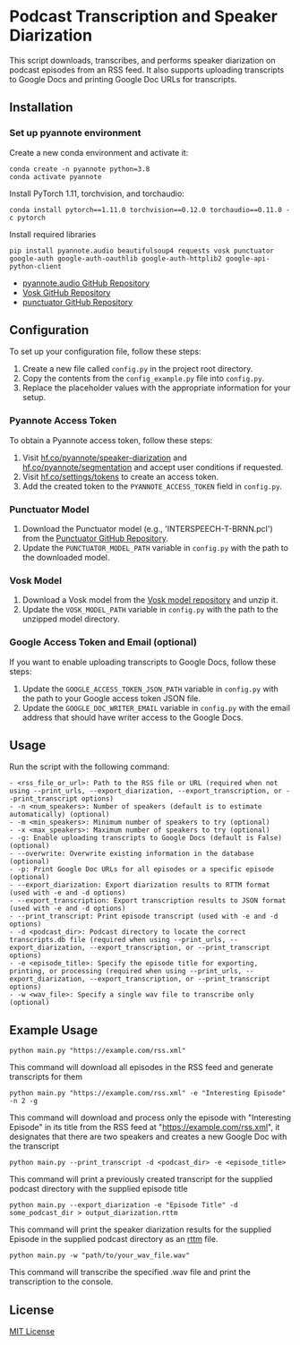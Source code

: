 # Podcast Transcription and Speaker Diarization

This script downloads, transcribes, and performs speaker diarization on podcast episodes from an RSS feed. It also supports uploading transcripts to Google Docs and printing Google Doc URLs for transcripts.

## Installation

### Set up pyannote environment

Create a new conda environment and activate it:

```
conda create -n pyannote python=3.8
conda activate pyannote
```

Install PyTorch 1.11, torchvision, and torchaudio:

`conda install pytorch==1.11.0 torchvision==0.12.0 torchaudio==0.11.0 -c pytorch`

Install required libraries

`pip install pyannote.audio beautifulsoup4 requests vosk punctuator google-auth google-auth-oauthlib google-auth-httplib2 google-api-python-client`

* [pyannote.audio GitHub Repository](https://github.com/pyannote/pyannote-audio)
* [Vosk GitHub Repository](https://github.com/alphacep/vosk-api)
* [punctuator GitHub Repository](https://github.com/ottokart/punctuator)

## Configuration

To set up your configuration file, follow these steps:

1. Create a new file called `config.py` in the project root directory.
2. Copy the contents from the `config_example.py` file into `config.py`.
3. Replace the placeholder values with the appropriate information for your setup.

### Pyannote Access Token

To obtain a Pyannote access token, follow these steps:

1. Visit [hf.co/pyannote/speaker-diarization](https://huggingface.co/pyannote/speaker-diarization) and [hf.co/pyannote/segmentation](https://huggingface.co/pyannote/segmentation) and accept user conditions if requested.
2. Visit [hf.co/settings/tokens](https://huggingface.co/settings/tokens) to create an access token.
3. Add the created token to the `PYANNOTE_ACCESS_TOKEN` field in `config.py`.

### Punctuator Model

1. Download the Punctuator model (e.g., 'INTERSPEECH-T-BRNN.pcl') from the [Punctuator GitHub Repository](https://github.com/ottokart/punctuator).
2. Update the `PUNCTUATOR_MODEL_PATH` variable in `config.py` with the path to the downloaded model.

### Vosk Model

1. Download a Vosk model from the [Vosk model repository](https://alphacephei.com/vosk/models) and unzip it.
2. Update the `VOSK_MODEL_PATH` variable in `config.py` with the path to the unzipped model directory.

### Google Access Token and Email (optional)

If you want to enable uploading transcripts to Google Docs, follow these steps:

1. Update the `GOOGLE_ACCESS_TOKEN_JSON_PATH` variable in `config.py` with the path to your Google access token JSON file.
2. Update the `GOOGLE_DOC_WRITER_EMAIL` variable in `config.py` with the email address that should have writer access to the Google Docs.


## Usage

Run the script with the following command:

```
- <rss_file_or_url>: Path to the RSS file or URL (required when not using --print_urls, --export_diarization, --export_transcription, or --print_transcript options)
- -n <num_speakers>: Number of speakers (default is to estimate automatically) (optional)
- -m <min_speakers>: Minimum number of speakers to try (optional)
- -x <max_speakers>: Maximum number of speakers to try (optional)
- -g: Enable uploading transcripts to Google Docs (default is False) (optional)
- --overwrite: Overwrite existing information in the database (optional)
- -p: Print Google Doc URLs for all episodes or a specific episode (optional)
- --export_diarization: Export diarization results to RTTM format (used with -e and -d options)
- --export_transcription: Export transcription results to JSON format (used with -e and -d options)
- --print_transcript: Print episode transcript (used with -e and -d options)
- -d <podcast_dir>: Podcast directory to locate the correct transcripts.db file (required when using --print_urls, --export_diarization, --export_transcription, or --print_transcript options)
- -e <episode_title>: Specify the episode title for exporting, printing, or processing (required when using --print_urls, --export_diarization, --export_transcription, or --print_transcript options)
- -w <wav_file>: Specify a single wav file to transcribe only (optional)
```

## Example Usage

`python main.py "https://example.com/rss.xml"`

This command will download all episodes in the RSS feed and generate transcripts for them

`python main.py "https://example.com/rss.xml" -e "Interesting Episode" -n 2 -g`

This command will download and process only the episode with "Interesting Episode" in its title from the RSS feed at "https://example.com/rss.xml", it designates that there are two speakers and creates a new Google Doc with the transcript

`python main.py --print_transcript -d <podcast_dir> -e <episode_title>`

This command will print a previously created transcript for the supplied podcast directory with the supplied episode title

`python main.py --export_diarization -e "Episode Title" -d some_podcast_dir > output_diarization.rttm`

This command will print the speaker diarization results for the supplied Episode in the supplied podcast directory as an [rttm](https://github.com/nryant/dscore#rttm) file.

`python main.py -w "path/to/your_wav_file.wav"`

This command will transcribe the specified .wav file and print the transcription to the console.


## License

[MIT License](https://opensource.org/license/mit/)
